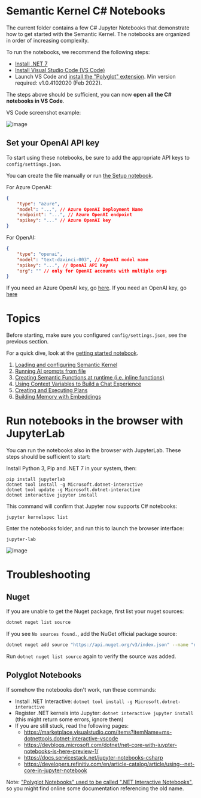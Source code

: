# Semantic Kernel C# Notebooks

The current folder contains a few C# Jupyter Notebooks that demonstrate how to get started with
the Semantic Kernel. The notebooks are organized in order of increasing complexity.

To run the notebooks, we recommend the following steps:

-   [Install .NET 7](https://dotnet.microsoft.com/download/dotnet/7.0)
-   [Install Visual Studio Code (VS Code)](https://code.visualstudio.com)
-   Launch VS Code and [install the "Polyglot" extension](https://marketplace.visualstudio.com/items?itemName=ms-dotnettools.dotnet-interactive-vscode).
    Min version required: v1.0.4102020 (Feb 2022).

The steps above should be sufficient, you can now **open all the C# notebooks in VS Code**.

VS Code screenshot example:

![image](https://user-images.githubusercontent.com/371009/216761942-1861635c-b4b7-4059-8ecf-590d93fe6300.png)

## Set your OpenAI API key

To start using these notebooks, be sure to add the appropriate API keys to `config/settings.json`.

You can create the file manually or run [the Setup notebook](0-AI-settings.ipynb).

For Azure OpenAI:

```json
{
    "type": "azure",
    "model": "...", // Azure OpenAI Deployment Name
    "endpoint": "...", // Azure OpenAI endpoint
    "apikey": "..." // Azure OpenAI key
}
```

For OpenAI:

```json
{
    "type": "openai",
    "model": "text-davinci-003", // OpenAI model name
    "apikey": "...", // OpenAI API Key
    "org": "" // only for OpenAI accounts with multiple orgs
}
```

If you need an Azure OpenAI key, go [here](https://learn.microsoft.com/en-us/azure/cognitive-services/openai/quickstart?pivots=rest-api).
If you need an OpenAI key, go [here](https://platform.openai.com/account/api-keys)

# Topics

Before starting, make sure you configured `config/settings.json`,
see the previous section.

For a quick dive, look at the [getting started notebook](Getting-Started-Notebook.ipynb).

1. [Loading and configuring Semantic Kernel](1-basic-loading-the-kernel.ipynb)
2. [Running AI prompts from file](2-running-prompts-from-file.ipynb)
3. [Creating Semantic Functions at runtime (i.e. inline functions)](3-semantic-function-inline.ipynb)
4. [Using Context Variables to Build a Chat Experience](4-context-variables-chat.ipynb)
5. [Creating and Executing Plans](5-using-the-planner.ipynb)
6. [Building Memory with Embeddings](6-memory-and-embeddings.ipynb)

# Run notebooks in the browser with JupyterLab

You can run the notebooks also in the browser with JupyterLab. These steps
should be sufficient to start:

Install Python 3, Pip and .NET 7 in your system, then:

    pip install jupyterlab
    dotnet tool install -g Microsoft.dotnet-interactive
    dotnet tool update -g Microsoft.dotnet-interactive
    dotnet interactive jupyter install

This command will confirm that Jupyter now supports C# notebooks:

    jupyter kernelspec list

Enter the notebooks folder, and run this to launch the browser interface:

    jupyter-lab

![image](https://user-images.githubusercontent.com/371009/216756924-41657aa0-5574-4bc9-9bdb-ead3db7bf93a.png)

# Troubleshooting

## Nuget

If you are unable to get the Nuget package, first list your nuget sources:
```sh
dotnet nuget list source
```
If you see `No sources found.`, add the NuGet official package source:
```sh
dotnet nuget add source "https://api.nuget.org/v3/index.json" --name "nuget.org"
```
Run `dotnet nuget list source` again to verify the source was added.

## Polyglot Notebooks

If somehow the notebooks don't work, run these commands:

-   Install .NET Interactive: `dotnet tool install -g Microsoft.dotnet-interactive`
-   Register .NET kernels into Jupyter: `dotnet interactive jupyter install` (this might return some errors, ignore them)
-   If you are still stuck, read the following pages:
    -   https://marketplace.visualstudio.com/items?itemName=ms-dotnettools.dotnet-interactive-vscode
    -   https://devblogs.microsoft.com/dotnet/net-core-with-juypter-notebooks-is-here-preview-1/
    -   https://docs.servicestack.net/jupyter-notebooks-csharp
    -   https://developers.refinitiv.com/en/article-catalog/article/using--net-core-in-jupyter-notebook

Note: ["Polyglot Notebooks" used to be called ".NET Interactive Notebooks"](https://devblogs.microsoft.com/dotnet/dotnet-interactive-notebooks-is-now-polyglot-notebooks/),
so you might find online some documentation referencing the old name.
